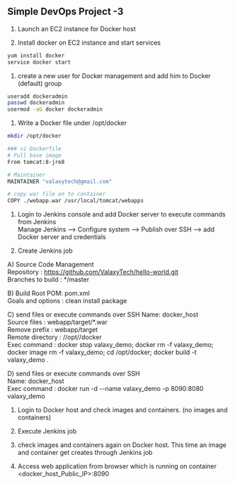 ## Simple DevOps Project -3 


1. Launch an EC2 instance for Docker host

1. Install docker on EC2 instance and start services 
  ```sh 
  yum install docker
  service docker start
  ```

1. create a new user for Docker management and add him to Docker (default) group
```sh
useradd dockeradmin
passwd dockeradmin
usermod -aG docker dockeradmin
```

1. Write a Docker file under /opt/docker

```sh
mkdir /opt/docker

### vi Dockerfile
# Pull base image 
From tomcat:8-jre8 

# Maintainer
MAINTAINER "valaxytech@gmail.com" 

# copy war file on to container 
COPY ./webapp.war /usr/local/tomcat/webapps
```

1. Login to Jenkins console and add Docker server to execute commands from Jenkins  
Manage Jenkins --> Configure system -->  Publish over SSH --> add Docker server and credentials

1. Create Jenkins job 

A) Source Code Management  
 Repository : https://github.com/ValaxyTech/hello-world.git  
 Branches to build : */master  

B) Build
 Root POM: pom.xml  
 Goals and options : clean install package  
 
C) send files or execute commands over SSH
 Name: docker_host  
 Source files	: webapp/target/*.war  
 Remove prefix	: webapp/target  
 Remote directory	: //opt//docker  
 Exec command	: docker stop valaxy_demo; docker rm -f valaxy_demo; docker image rm -f valaxy_demo; cd /opt/docker; docker build -t valaxy_demo .  

D) send files or execute commands over SSH  
  Name: docker_host  
  Exec command	: docker run -d --name valaxy_demo -p 8090:8080 valaxy_demo  

1. Login to Docker host and check images and containers. (no images and containers)

1. Execute Jenkins job

1. check images and containers again on Docker host. This time an image and container get creates through Jenkins job

1. Access web application from browser which is running on container
<docker_host_Public_IP>:8090
